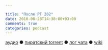 ```yaml
---

title: "После РТ 202"
date: 2010-08-28T14:38:00+03:00
comments: true
categories: podcast
---
```

[аудио](http://cdn.radio-t.com/rt202post.mp3) ● [пиратский torrent](http://pirates.radio-t.com/torrents/rt202post.mp3.torrent) ● [лог чата](http://chat.radio-t.com/logs/radio-t-202.html) ● [wiki](http://wiki.radio-t.com/%D0%9F%D0%BE%D1%81%D0%BB%D0%B5_%D0%A0%D0%A2_202)<audio src="http://cdn.radio-t.com/rt202post.mp3" preload="none">
